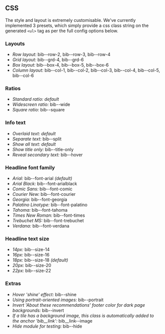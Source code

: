 ## CSS

The style and layout is extremely customisable. We've currently implemented 3 presets, which simply provide a css class string on the generated `<ul>` tag as per the full config options below.

### Layouts
* _Row layout:_ bib--row-2, bib--row-3, bib--row-4
* _Grid layout:_ bib--grd-4, bib--grd-6
* _Box layout:_ bib--box-4, bib--box-5, bib--box-6
* _Column layout:_ bib--col-1, bib--col-2, bib--col-3, bib--col-4, bib--col-5, bib--col-6

### Ratios
* _Standard ratio:_ _default_
* _Widescreen ratio:_ bib--wide
* _Square ratio:_ bib--square

### Info text
* _Overlaid text:_ _default_
* _Separate text:_ bib--split
* _Show all text:_ _default_
* _Show title only:_ bib--title-only
* _Reveal secondary text:_ bib--hover

### Headline font family
* _Arial:_ bib--font-arial _(default)_
* _Arial Black:_ bib--font-arialblack
* _Comic Sans:_ bib--font-comic
* _Courier New:_ bib--font-courier
* _Georgia:_ bib--font-georgia
* _Palatino Linotype:_ bib--font-palatino
* _Tahoma:_ bib--font-tahoma
* _Times New Roman:_ bib--font-times
* _Trebuchet MS:_ bib--font-trebuchet
* _Verdana:_ bib--font-verdana

### Headline text size
* _14px:_ bib--size-14
* _16px:_ bib--size-16
* _18px:_ bib--size-18 _(default)_
* _20px:_ bib--size-20
* _22px:_ bib--size-22

### Extras
* _Hover 'shine' effect:_ bib--shine
* _Using portrait-oriented images:_ bib--portrait
* _Invert 'About these recommendations' footer color for dark page backgrounds:_ bib--invert
* _If a tile has a background image, this class is automatically added to the anchor 'bib__link':_ bib__link--image
* _Hide module for testing:_ bib--hide
